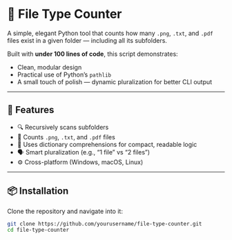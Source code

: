 # 🧮 File Type Counter

A simple, elegant Python tool that counts how many `.png`, `.txt`, and `.pdf` files exist in a given folder — including all its subfolders.

Built with **under 100 lines of code**, this script demonstrates:
- Clean, modular design
- Practical use of Python’s `pathlib`
- A small touch of polish — dynamic pluralization for better CLI output

---

## 🚀 Features

- 🔍 Recursively scans subfolders
- 📁 Counts `.png`, `.txt`, and `.pdf` files
- 🧠 Uses dictionary comprehensions for compact, readable logic
- 🗣️ Smart pluralization (e.g., “1 file” vs “2 files”)
- ⚙️ Cross-platform (Windows, macOS, Linux)

---

## 📦 Installation

Clone the repository and navigate into it:

```bash
git clone https://github.com/yourusername/file-type-counter.git
cd file-type-counter
